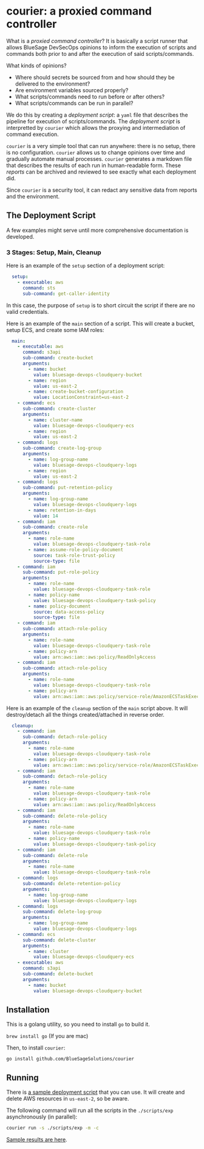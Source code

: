 # courier: a proxied command controller

What is a *proxied command controller*? It is basically a script runner that allows BlueSage DevSecOps opinions to inform the execution of scripts and commands both prior to and after the execution of said scripts/commands.

What kinds of opinions?
* Where should secrets be sourced from and how should they be delivered to the environment?
* Are environment variables sourced properly?
* What scripts/commands need to run before or after others?
* What scripts/commands can be run in parallel?

We do this by creating a *deployment script*: a `yaml` file that describes the pipeline for execution of scripts/commands. The *deployment script* is interpretted by `courier` which allows the proxying and intermediation of command execution.

`courier` is a very simple tool that can run anywhere: there is no setup, there is no configuration. `courier` allows us to change opinions over time and gradually automate manual processes. `courier` generates a markdown file that describes the results of each run in human-readable form. These *reports* can be archived and reviewed to see exactly what each deployment did.

Since `courier` is a security tool, it can redact any sensitive data from reports and the environment.

## The Deployment Script

A few examples might serve until more comprehensive documentation is developed.

### 3 Stages: Setup, Main, Cleanup

Here is an example of the `setup` section of a deployment script:

```yaml
  setup:
    - executable: aws
      command: sts
      sub-command: get-caller-identity
```

In this case, the purpose of `setup` is to short circuit the script if there are no valid credentials.

Here is an example of the `main` section of a script. This will create a bucket, setup ECS, and create some IAM roles:

```yaml
  main:
    - executable: aws
      command: s3api
      sub-command: create-bucket
      arguments:
        - name: bucket
          value: bluesage-devops-cloudquery-bucket
        - name: region
          value: us-east-2
        - name: create-bucket-configuration
          value: LocationConstraint=us-east-2
    - command: ecs
      sub-command: create-cluster
      arguments:
        - name: cluster-name
          value: bluesage-devops-cloudquery-ecs
        - name: region
          value: us-east-2
    - command: logs
      sub-command: create-log-group
      arguments:
        - name: log-group-name
          value: bluesage-devops-cloudquery-logs
        - name: region
          value: us-east-2
    - command: logs
      sub-command: put-retention-policy
      arguments:
        - name: log-group-name
          value: bluesage-devops-cloudquery-logs
        - name: retention-in-days
          value: 14
    - command: iam
      sub-command: create-role
      arguments:
        - name: role-name
          value: bluesage-devops-cloudquery-task-role
        - name: assume-role-policy-document
          source: task-role-trust-policy
          source-type: file
    - command: iam
      sub-command: put-role-policy
      arguments:
        - name: role-name
          value: bluesage-devops-cloudquery-task-role
        - name: policy-name
          value: bluesage-devops-cloudquery-task-policy
        - name: policy-document
          source: data-access-policy
          source-type: file
    - command: iam
      sub-command: attach-role-policy
      arguments:
        - name: role-name
          value: bluesage-devops-cloudquery-task-role
        - name: policy-arn
          value: arn:aws:iam::aws:policy/ReadOnlyAccess
    - command: iam
      sub-command: attach-role-policy
      arguments:
        - name: role-name
          value: bluesage-devops-cloudquery-task-role
        - name: policy-arn
          value: arn:aws:iam::aws:policy/service-role/AmazonECSTaskExecutionRolePolicy
```

Here is an example of the `cleanup` section of the `main` script above. It will destroy/detach all the things created/attached in reverse order.

```yaml
  cleanup:
    - command: iam
      sub-command: detach-role-policy
      arguments:
        - name: role-name
          value: bluesage-devops-cloudquery-task-role
        - name: policy-arn
          value: arn:aws:iam::aws:policy/service-role/AmazonECSTaskExecutionRolePolicy
    - command: iam
      sub-command: detach-role-policy
      arguments:
        - name: role-name
          value: bluesage-devops-cloudquery-task-role
        - name: policy-arn
          value: arn:aws:iam::aws:policy/ReadOnlyAccess
    - command: iam
      sub-command: delete-role-policy
      arguments:
        - name: role-name
          value: bluesage-devops-cloudquery-task-role
        - name: policy-name
          value: bluesage-devops-cloudquery-task-policy
    - command: iam
      sub-command: delete-role
      arguments:
        - name: role-name
          value: bluesage-devops-cloudquery-task-role
    - command: logs
      sub-command: delete-retention-policy
      arguments:
        - name: log-group-name
          value: bluesage-devops-cloudquery-logs
    - command: logs
      sub-command: delete-log-group
      arguments:
        - name: log-group-name
          value: bluesage-devops-cloudquery-logs
    - command: ecs
      sub-command: delete-cluster
      arguments:
        - name: cluster
          value: bluesage-devops-cloudquery-ecs
    - executable: aws
      command: s3api
      sub-command: delete-bucket
      arguments:
        - name: bucket
          value: bluesage-devops-cloudquery-bucket

```

## Installation

This is a golang utility, so you need to install `go` to build it.

`brew install go` (If you are mac)

Then, to install `courier`:

`go install github.com/BlueSageSolutions/courier`

## Running

There is [a sample deployment script](./scripts/exp/cloudquery-ecs.yaml) that you can use. It will create and delete AWS resources in `us-east-2`, so be aware.

The following command will run all the scripts in the `./scripts/exp` asynchronously (in parallel):

```sh
courier run -s ./scripts/exp -m -c
```

[Sample results are here](./scripts/exp/deployed-at-2023-12-08.10-39-19/README.md).